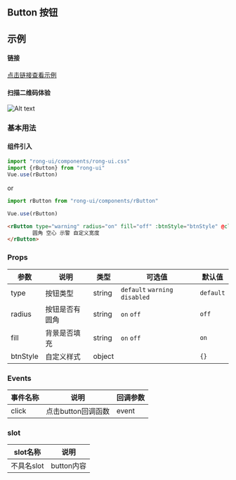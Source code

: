 ## Button 按钮

## 示例

#### 链接

[点击链接查看示例](https://rong360.github.io/rong-ui/demo/index.html#/) 

#### 扫描二维码体验

![Alt text](https://static.rong360.com/upload/png/a2/70/a27057593a1271f2e877d382d6718fed.png)


### 基本用法

#### 组件引入

```js
import "rong-ui/components/rong-ui.css"
import {rButton} from "rong-ui"
Vue.use(rButton)
```
or
```js
import rButton from "rong-ui/components/rButton"

Vue.use(rButton)
```
```html
<rButton type="warning" radius="on" fill="off" :btnStyle="btnStyle" @click="doClick">
		圆角 空心 示警 自定义宽度
</rButton>
```

### Props

| 参数      | 说明    | 类型      | 可选值       | 默认值   |
|---------- |-------- |---------- |-------------  |-------- |
| type  | 按钮类型   | string   | `default` `warning` `disabled`  | `default` |
| radius  | 按钮是否有圆角    | string   | `on` `off` | `off` |
| fill  | 背景是否填充    | string   | `on` `off` | `on` |
| btnStyle  | 自定义样式    | object   | | `{}` |


### Events

| 事件名称      | 说明    | 回调参数      |
|---------- |-------- |---------- |
| click  | 点击button回调函数  |  event |


### slot
| slot名称      | 说明    | 
|---------- |-------- |
| 不具名slot  | button内容    | 
